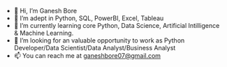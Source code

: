- 👋 Hi, I’m Ganesh Bore
- 👀 I’m adept in Python, SQL, PowerBI, Excel, Tableau
- 🌱 I’m currently learning core Python, Data Science, Artificial Intilligence & Machine Learning.
- 💞️ I’m looking for an valuable opportunity to work as Python Developer/Data Scientist/Data Analyst/Business Analyst 
- 📫 You can reach me at ganeshbore07@gmail.com

<!---
ganeshbore07/ganeshbore07 is a ✨ special ✨ repository because its `README.md` (this file) appears on your GitHub profile.
You can click the Preview link to take a look at your changes.
--->
